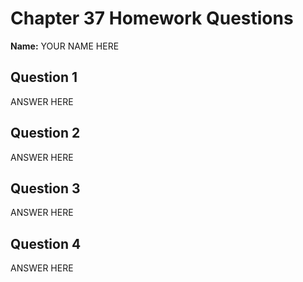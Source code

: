 # Chapter 37 Homework Questions

**Name:** YOUR NAME HERE

## Question 1

ANSWER HERE

## Question 2

ANSWER HERE

## Question 3

ANSWER HERE

## Question 4

ANSWER HERE

